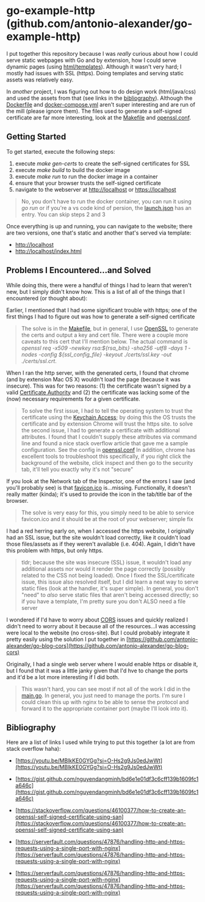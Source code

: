 # go-example-http (github.com/antonio-alexander/go-example-http)

I put together this repository because I was _really_ curious about how I could serve static webpages with Go and by extension, how I could serve dynamic pages (using [html/templates](https://pkg.go.dev/html/template)). Although it wasn't very hard; I mostly had issues with SSL (https). Doing templates and serving static assets was relatively easy.

In _another_ project, I was figuring out how to do design work (html/java/css) and used the assets from that (see links in the [bibliography](#bibliography)). Although the [Dockerfile](./cmd/Dockerfile) and [docker-compose.yml](./docker-compose.yml) aren't super interesting and are run of the mill (please ignore them). The files used to generate a self-signed certificate are far more interesting, look at the [Makefile](./Makefile) and [openssl.conf](./config/openssl.conf).

## Getting Started

To get started, execute the following steps:

1. execute _make gen-certs_ to create the self-signed certificates for SSL
2. execute _make build_ to build the docker image
3. execute _make run_ to run the docker image in a container
4. ensure that your browser trusts the self-signed certificate
5. navigate to the webserver at [http://localhost](http://localhost) or [https://localhost](https://localhost)

> No, you don't have to run the docker container, you can run it using _go run_ or if you're a vs code kind of persion, the [launch.json](./.vscode/launch.json) has an entry. You can skip steps 2 and 3

Once everything is up and running, you can navigate to the website; there are two versions, one that's static and another that's served via template:

- [http://localhost](http://localhost)
- [http://localhost/index.html](http://localhost/index.html)

## Problems I Encountered...and Solved

While doing this, there were a handful of things I had to learn that weren't new, but I simply didn't know how. This is a list of all of the things that I encountered (or thought about):

Earlier, I mentioned that I had some significant trouble with https; one of the first things I had to figure out was how to generate a self-signed certificate

> The solve is in the [Makefile](./Makefile), but in general, I use [OpenSSL](https://www.openssl.org/) to generate the certs and output a key and cert file. There were a couple more caveats to this cert that I'll mention below. The actual command is _openssl req -x509 -newkey rsa:${rsa_bits} -sha256 -utf8 -days 1 -nodes -config ${ssl_config_file} -keyout ./certs/ssl.key -out ./certs/ssl.crt_.

When I ran the http server, with the generated certs, I found that chrome (and by extension Mac OS X) wouldn't load the page (because it was insecure). This was for two reasons: (1) the certificate wasn't signed by a valid [Certificate Authority](https://en.wikipedia.org/wiki/Certificate_authority) and (2) the certificate was lacking some of the (now) necessary requirements for a given certificate.

> To solve the first issue, I had to tell the operating system to trust the certificate using the [Keychain Access](https://support.apple.com/guide/keychain-access/what-is-keychain-access-kyca1083/mac); by doing this the OS trusts the certificate and by extension Chrome will trust the https site.
> to solve the second issue, I had to generate a certificate with additional attributes. I found that I couldn't supply these attributes via command line and found a nice stack overflow article that gave me a sample configuration. See the config in [openssl.conf](./config/openssl.conf)
> In addition, chrome has excellent tools to troubleshoot this specifically, if you right click the background of the website, click inspect and then go to the security tab, it'll tell you exactly why it's not "secure"

If you look at the Network tab of the Inspector, one of the errors I saw (and you'll probably see) is that [favicon.ico](./static/favicon.ico) is...missing. Functionally, it doesn't really matter (kinda); it's used to provide the icon in the tab/title bar of the browser.

> The solve is very easy for this, you simply need to be able to service favicon.ico and it should be at the root of your webserver; simple fix

I had a red herring early on, when I accessed the https website, I originally had an SSL issue, but the site wouldn't load correctly, like it couldn't load those files/assets as if they weren't available (i.e. 404). Again, I didn't have this problem with https, but only https.

> tldr; because the site was insecure (SSL) issue, it wouldn't load any additional assets nor would it render the page correctly (possibly related to the CSS not being loaded). Once I fixed the SSL/certificate issue, this issue also resolved itself, but I did learn a neat way to serve static files (look at the handler, it's super simple). In general, you don't "need" to _also_ serve static files that aren't being accessed directly; so if you have a template, I'm pretty sure you don't ALSO need a file server

I wondered if I'd have to worry about [CORS](https://en.wikipedia.org/wiki/Cross-origin_resource_sharing) issues and quickly realized I didn't need to worry about it because all of the resources...I was accessing were local to the website (no cross-site). But I could probably integrate it pretty easily using the solution I put together in [https://github.com/antonio-alexander/go-blog-cors](https://github.com/antonio-alexander/go-blog-cors)

Originally, I had a single web server where I would enable https or disable it, but I found that it was a little janky given that I'd hve to change the ports and it'd be a lot more interesting if I did both.

> This wasn't hard, you can see most if not all of the work I did in the [main.go](./internal/main.go). In general, you just need to manage the ports. I'm sure I could clean this up with nginx to be able to sense the protocol and forward it to the appropriate container port (maybe I'll look into it).

## Bibliography

Here are a list of links I used while trying to put this together (a lot are from stack overflow haha):

- [https://youtu.be/MBlkKE0GYGg?si=O-Hs2g9Js0edJwWt](https://youtu.be/MBlkKE0GYGg?si=O-Hs2g9Js0edJwWt)
- [https://gist.github.com/nguyendangminh/bd6e1e01df3c6cff139b1609fc1a646c](https://gist.github.com/nguyendangminh/bd6e1e01df3c6cff139b1609fc1a646c)
- [https://stackoverflow.com/questions/46100377/how-to-create-an-openssl-self-signed-certificate-using-san](https://stackoverflow.com/questions/46100377/how-to-create-an-openssl-self-signed-certificate-using-san)
- [https://serverfault.com/questions/47876/handling-http-and-https-requests-using-a-single-port-with-nginx](https://serverfault.com/questions/47876/handling-http-and-https-requests-using-a-single-port-with-nginx)

- [https://serverfault.com/questions/47876/handling-http-and-https-requests-using-a-single-port-with-nginx](https://serverfault.com/questions/47876/handling-http-and-https-requests-using-a-single-port-with-nginx)
